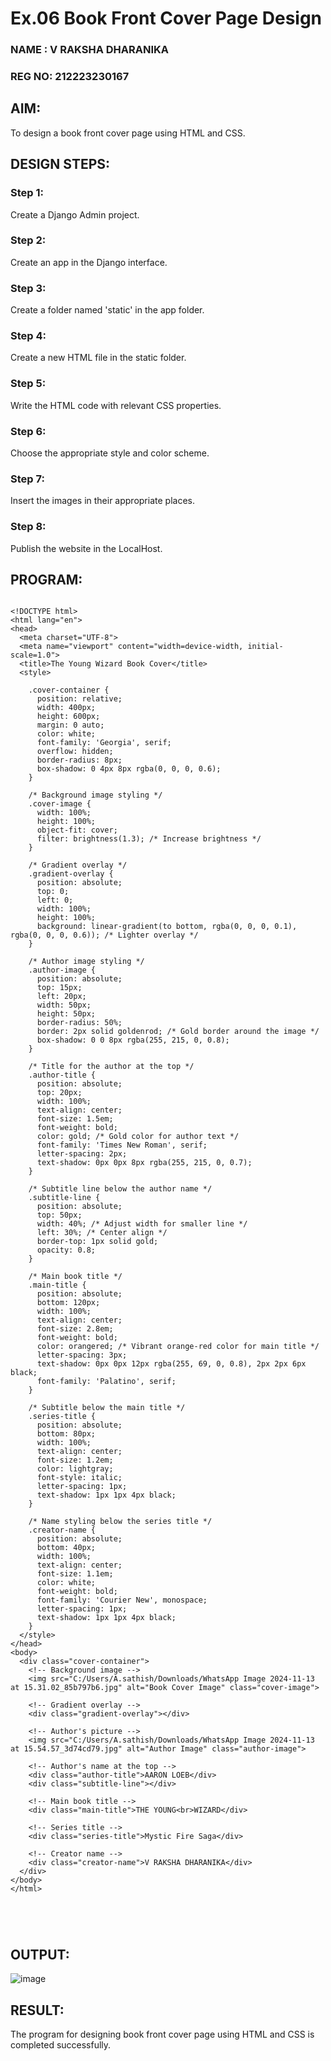 # Ex.06 Book Front Cover Page Design
### NAME  : V RAKSHA DHARANIKA 
### REG NO: 212223230167

## AIM:
To design a book front cover page using HTML and CSS.

## DESIGN STEPS:

### Step 1:
Create a Django Admin project.

### Step 2:
Create an app in the Django interface.

### Step 3:
Create a folder named 'static' in the app folder.

### Step 4:
Create a new HTML file in the static folder.

### Step 5:
Write the HTML code with relevant CSS properties.

### Step 6:
Choose the appropriate style and color scheme.

### Step 7:
Insert the images in their appropriate places.

### Step 8:
Publish the website in the LocalHost.

## PROGRAM:
```PY

<!DOCTYPE html>
<html lang="en">
<head>
  <meta charset="UTF-8">
  <meta name="viewport" content="width=device-width, initial-scale=1.0">
  <title>The Young Wizard Book Cover</title>
  <style>
   
    .cover-container {
      position: relative;
      width: 400px;
      height: 600px;
      margin: 0 auto;
      color: white;
      font-family: 'Georgia', serif;
      overflow: hidden;
      border-radius: 8px;
      box-shadow: 0 4px 8px rgba(0, 0, 0, 0.6);
    }

    /* Background image styling */
    .cover-image {
      width: 100%;
      height: 100%;
      object-fit: cover;
      filter: brightness(1.3); /* Increase brightness */
    }

    /* Gradient overlay */
    .gradient-overlay {
      position: absolute;
      top: 0;
      left: 0;
      width: 100%;
      height: 100%;
      background: linear-gradient(to bottom, rgba(0, 0, 0, 0.1), rgba(0, 0, 0, 0.6)); /* Lighter overlay */
    }

    /* Author image styling */
    .author-image {
      position: absolute;
      top: 15px;
      left: 20px;
      width: 50px;
      height: 50px;
      border-radius: 50%;
      border: 2px solid goldenrod; /* Gold border around the image */
      box-shadow: 0 0 8px rgba(255, 215, 0, 0.8);
    }

    /* Title for the author at the top */
    .author-title {
      position: absolute;
      top: 20px;
      width: 100%;
      text-align: center;
      font-size: 1.5em;
      font-weight: bold;
      color: gold; /* Gold color for author text */
      font-family: 'Times New Roman', serif;
      letter-spacing: 2px;
      text-shadow: 0px 0px 8px rgba(255, 215, 0, 0.7);
    }

    /* Subtitle line below the author name */
    .subtitle-line {
      position: absolute;
      top: 50px;
      width: 40%; /* Adjust width for smaller line */
      left: 30%; /* Center align */
      border-top: 1px solid gold;
      opacity: 0.8;
    }

    /* Main book title */
    .main-title {
      position: absolute;
      bottom: 120px;
      width: 100%;
      text-align: center;
      font-size: 2.8em;
      font-weight: bold;
      color: orangered; /* Vibrant orange-red color for main title */
      letter-spacing: 3px;
      text-shadow: 0px 0px 12px rgba(255, 69, 0, 0.8), 2px 2px 6px black;
      font-family: 'Palatino', serif;
    }

    /* Subtitle below the main title */
    .series-title {
      position: absolute;
      bottom: 80px;
      width: 100%;
      text-align: center;
      font-size: 1.2em;
      color: lightgray;
      font-style: italic;
      letter-spacing: 1px;
      text-shadow: 1px 1px 4px black;
    }

    /* Name styling below the series title */
    .creator-name {
      position: absolute;
      bottom: 40px;
      width: 100%;
      text-align: center;
      font-size: 1.1em;
      color: white;
      font-weight: bold;
      font-family: 'Courier New', monospace;
      letter-spacing: 1px;
      text-shadow: 1px 1px 4px black;
    }
  </style>
</head>
<body>
  <div class="cover-container">
    <!-- Background image -->
    <img src="C:/Users/A.sathish/Downloads/WhatsApp Image 2024-11-13 at 15.31.02_85b797b6.jpg" alt="Book Cover Image" class="cover-image">
    
    <!-- Gradient overlay -->
    <div class="gradient-overlay"></div>

    <!-- Author's picture -->
    <img src="C:/Users/A.sathish/Downloads/WhatsApp Image 2024-11-13 at 15.54.57_3d74cd79.jpg" alt="Author Image" class="author-image">

    <!-- Author's name at the top -->
    <div class="author-title">AARON LOEB</div>
    <div class="subtitle-line"></div>

    <!-- Main book title -->
    <div class="main-title">THE YOUNG<br>WIZARD</div>

    <!-- Series title -->
    <div class="series-title">Mystic Fire Saga</div>

    <!-- Creator name -->
    <div class="creator-name">V RAKSHA DHARANIKA</div>
  </div>
</body>
</html>





```

## OUTPUT:
![image](https://github.com/user-attachments/assets/6cc66ee9-2954-46e7-9280-8e35d1085bab)


## RESULT:
The program for designing book front cover page using HTML and CSS is completed successfully.
